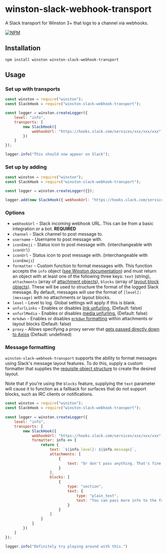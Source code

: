 # winston-slack-webhook-transport

A Slack transport for Winston 3+ that logs to a channel via webhooks.

[![NPM](https://nodei.co/npm/winston-slack-webhook-transport.png?downloads=true)](https://nodei.co/npm/winston-slack-webhook-transport/)

## Installation

```
npm install winston winston-slack-webhook-transport
```

## Usage

### Set up with transports

```javascript
const winston = require("winston");
const SlackHook = require("winston-slack-webhook-transport");

const logger = winston.createLogger({
	level: "info",
	transports: [
		new SlackHook({
			webhookUrl: "https://hooks.slack.com/services/xxx/xxx/xxx"
		})
	]
});

logger.info("This should now appear on Slack");
```

### Set up by adding

```javascript
const winston = require("winston");
const SlackHook = require("winston-slack-webhook-transport");

const logger = winston.createLogger({});

logger.add(new SlackHook({ webhookUrl: "https://hooks.slack.com/services/xxx/xxx/xxx" }));
```

### Options

* `webhookUrl` - Slack incoming webhook URL. This can be from a basic integration or a bot. **REQUIRED**
* `channel` - Slack channel to post message to.
* `username` - Username to post message with.
* `iconEmoji` - Status icon to post message with. (interchangeable with `iconUrl`)
* `iconUrl` - Status icon to post message with. (interchangeable with `iconEmoji`)
* `formatter` - Custom function to format messages with. This function accepts the `info` object ([see Winston documentation](https://github.com/winstonjs/winston/blob/master/README.md#streams-objectmode-and-info-objects)) and must return an object with at least one of the following three keys: `text` (string), `attachments` (array of [attachment objects](https://api.slack.com/docs/message-attachments)), `blocks` (array of [layout block objects](https://api.slack.com/messaging/composing/layouts)). These will be used to structure the format of the logged Slack message. By default, messages will use the format of `[level]: [message]` with no attachments or layout blocks.
* `level` - Level to log. Global settings will apply if this is blank.
* `unfurlLinks` - Enables or disables [link unfurling.](https://api.slack.com/docs/message-attachments#unfurling) (Default: false)
* `unfurlMedia` - Enables or disables [media unfurling.](https://api.slack.com/docs/message-link-unfurling) (Default: false)
* `mrkdwn` - Enables or disables [`mrkdwn` formatting](https://api.slack.com/messaging/composing/formatting#basics) within attachments or layout blocks (Default: false)
* `proxy` - Allows specifying a proxy server that [gets passed directly down to Axios](https://github.com/axios/axios#request-config) (Default: undefined)

### Message formatting

`winston-slack-webhook-transport` supports the ability to format messages using Slack's message layout features. To do this, supply a custom formatter that supplies the [requisite object structure](https://api.slack.com/messaging/composing/layouts) to create the desired layout.

Note that if you're using the `blocks` feature, supplying the `text` parameter will cause it to function as a fallback for surfaces that do not support blocks, such as IRC clients or notifications.

```javascript
const winston = require("winston");
const SlackHook = require("winston-slack-webhook-transport");
 
const logger = winston.createLogger({
    level: "info",
    transports: [
        new SlackHook({
			webhookUrl: "https://hooks.slack.com/services/xxx/xxx/xxx",
			formatter: info => {
				return {
					text: `${info.level}: ${info.message}`,
					attachments: [
						{
							text: "Or don't pass anything. That's fine too"
						}
					],
					blocks: [
						{
							type: "section",
							text: {
								type: "plain_text",
								text: "You can pass more info to the formatter by supplying additional parameters in the logger call"
							}
						}
					]
				}
			}
        })
    ]
});

logger.info("Definitely try playing around with this.")
```